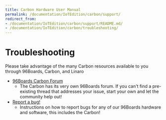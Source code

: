```yaml
---
title: Carbon Hardware User Manual
permalink: /documentation/IoTEdition/carbon/support/
redirect_from:
- /documentation/IoTEdition/carbon/support/README.md/
- /documentation/IoTEdition/carbon/troubleshooting/
---
```

# Troubleshooting

Please take advantage of the many Carbon resources available to you through 96Boards, Carbon, and Linaro

- [96Boards Carbon Forum](https://discuss.96boards.org/c/products/carbon)
   - The Carbon has its very own 96Boards forum. If you can't find a pre-existing thread that addresses your issue, start your own and let the community help out!
- [Report a bug!](../../../Extras/Report_a_bug.md)
   - Instructions on how to report bugs for any of our 96Boards hardware and software, this includes the Carbon!
